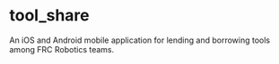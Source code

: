 # tool_share

An iOS and Android mobile application for lending and borrowing tools among FRC Robotics teams.
